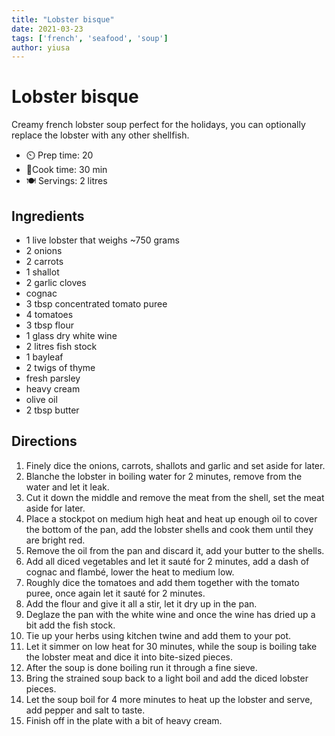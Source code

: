 ```yaml
---
title: "Lobster bisque"
date: 2021-03-23
tags: ['french', 'seafood', 'soup']
author: yiusa
---
```


# Lobster bisque

Creamy french lobster soup perfect for the holidays, you can optionally replace the lobster with any other shellfish.

- ⏲️ Prep time: 20
- 🍳Cook time: 30 min
- 🍽️ Servings: 2 litres

## Ingredients

- 1 live lobster that weighs ~750 grams
- 2 onions
- 2 carrots
- 1 shallot
- 2 garlic cloves
- cognac
- 3 tbsp concentrated tomato puree
- 4 tomatoes
- 3 tbsp flour
- 1 glass dry white wine
- 2 litres fish stock
- 1 bayleaf
- 2 twigs of thyme
- fresh parsley
- heavy cream
- olive oil
- 2 tbsp butter

## Directions

1. Finely dice the onions, carrots, shallots and garlic and set aside for later.
2. Blanche the lobster in boiling water for 2 minutes, remove from the water and let it leak.
3. Cut it down the middle and remove the meat from the shell, set the meat aside for later.
4. Place a stockpot on medium high heat and heat up enough oil to cover the bottom of the pan, add the lobster shells and cook them until they are bright red.
5. Remove the oil from the pan and discard it, add your butter to the shells.
6. Add all diced vegetables and let it sauté for 2 minutes, add a dash of cognac and flambé, lower the heat to medium low.
7. Roughly dice the tomatoes and add them together with the tomato puree, once again let it sauté for 2 minutes.
8. Add the flour and give it all a stir, let it dry up in the pan.
9. Deglaze the pan with the white wine and once the wine has dried up a bit add the fish stock.
10. Tie up your herbs using kitchen twine and add them to your pot.
11. Let it simmer on low heat for 30 minutes, while the soup is boiling take the lobster meat and dice it into bite-sized pieces.
12. After the soup is done boiling run it through a fine sieve.
13. Bring the strained soup back to a light boil and add the diced lobster pieces.
14. Let the soup boil for 4 more minutes to heat up the lobster and serve, add pepper and salt to taste.
15. Finish off in the plate with a bit of heavy cream.
